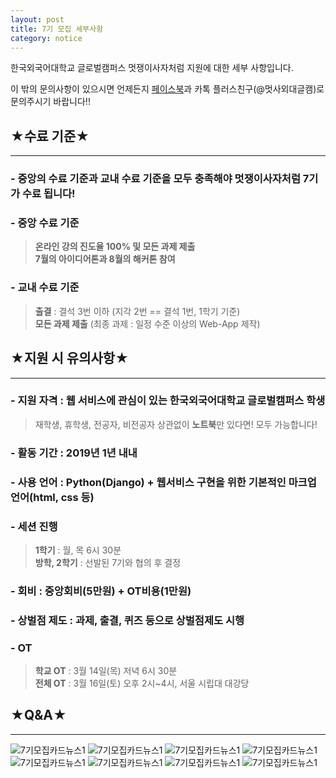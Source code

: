 ```yaml
---
layout: post
title: 7기 모집 세부사항
category: notice
---
```


한국외국어대학교 글로벌캠퍼스 멋쟁이사자처럼 지원에 대한 세부 사항입니다.  

이 밖의 문의사항이 있으시면 언제든지 [페이스북](https://web.facebook.com/likelionhufs/?ref=bookmarks)과 카톡 플러스친구(@멋사외대글캠)로 문의주시기 바랍니다!!
  
  
## ★수료 기준★
* * *
### - 중앙의 수료 기준과 교내 수료 기준을 모두 충족해야 멋쟁이사자처럼 7기가 수료 됩니다!
### - 중앙 수료 기준
> **온라인 강의 진도율 100% 및 모든 과제 제출**  
> **7월의 아이디어톤과 8월의 해커톤 참여**
  
  
### - 교내 수료 기준
> **출결** : 결석 3번 이하 (지각 2번 == 결석 1번, 1학기 기준)  
> **모든 과제 제출** (최종 과제 : 일정 수준 이상의 Web-App 제작)
  
  
## ★지원 시 유의사항★
* * *
### - **지원 자격**  : 웹 서비스에 관심이 있는 한국외국어대학교 글로벌캠퍼스 학생
> 재학생, 휴학생, 전공자, 비전공자 상관없이 **노트북**만 있다면! 모두 가능합니다!  
  
  
### - **활동 기간**  : 2019년 1년 내내
### - **사용 언어**  : Python(Django) + 웹서비스 구현을 위한 기본적인 마크업 언어(html, css 등)
### - **세션 진행**
> **1학기** : 월, 목 6시 30분  
> **방학, 2학기** : 선발된 7기와 협의 후 결정
  
  
### - **회비**  : 중앙회비(5만원) + OT비용(1만원)
### - **상벌점 제도**  : 과제, 출결, 퀴즈 등으로 상벌점제도 시행
### - **OT**
> **학교 OT** : 3월 14일(목) 저녁 6시 30분  
> **전체 OT** : 3월 16일(토) 오후 2시~4시, 서울 시립대 대강당
  
  
## ★Q&A★
* * *
![7기모집카드뉴스1](https://user-images.githubusercontent.com/37537330/53237040-159e2680-36d9-11e9-8bed-55cc5d44d390.png)
![7기모집카드뉴스1](https://user-images.githubusercontent.com/37537330/53237041-159e2680-36d9-11e9-9457-8e962795e5b9.png)
![7기모집카드뉴스1](https://user-images.githubusercontent.com/37537330/53237042-159e2680-36d9-11e9-8dd6-de053ec569d6.png)
![7기모집카드뉴스1](https://user-images.githubusercontent.com/37537330/53237043-1636bd00-36d9-11e9-8b43-ad822914d712.png)
![7기모집카드뉴스1](https://user-images.githubusercontent.com/37537330/53237044-1636bd00-36d9-11e9-98a4-72a59aa23f75.png)
![7기모집카드뉴스1](https://user-images.githubusercontent.com/37537330/53237045-16cf5380-36d9-11e9-8562-9e4386a9b7a0.png)
![7기모집카드뉴스1](https://user-images.githubusercontent.com/37537330/53237046-16cf5380-36d9-11e9-8a08-b5a2c12e2a0d.png)
![7기모집카드뉴스1](https://user-images.githubusercontent.com/37537330/53237039-15059000-36d9-11e9-9d20-f4e0ad98f12a.png)


<!--
![123](https://user-images.githubusercontent.com/26536985/53106322-21250c80-3576-11e9-80e6-d5bc0b6a8f90.png)
-->
